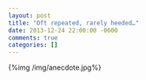 ```yaml
---
layout: post
title: "Oft repeated, rarely heeded…"
date: 2013-12-24 22:00:00 -0600
comments: true
categories: []
---
```


  
{%img /img/anecdote.jpg%}



    
